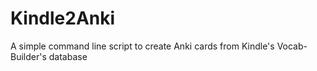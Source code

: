 # Kindle2Anki
A simple command line script to create Anki cards from Kindle's Vocab-Builder's database
